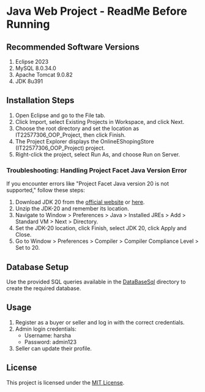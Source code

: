 # Java Web Project - ReadMe Before Running

## Recommended Software Versions
1. Eclipse 2023
2. MySQL 8.0.34.0
3. Apache Tomcat 9.0.82
4. JDK 8u391

## Installation Steps
1. Open Eclipse and go to the File tab.
2. Click Import, select Existing Projects in Workspace, and click Next.
3. Choose the root directory and set the location as IT22577306_OOP_Project, then click Finish.
4. The Project Explorer displays the OnlineEShopingStore (IT22577306_OOP_Project) project.
5. Right-click the project, select Run As, and choose Run on Server.

### Troubleshooting: Handling Project Facet Java Version Error
If you encounter errors like "Project Facet Java version 20 is not supported," follow these steps:

1. Download JDK 20 from the [official website](https://www.oracle.com/java/technologies/javase-jdk20-downloads.html) or [here](https://mysliit-my.sharepoint.com/:u:/g/personal/it22577306_my_sliit_lk/EfAk7hG36fRIla6jhbmL8nIB32U-VzhR5dI0RUTGNippJQ?e=e2uJQ8).
2. Unzip the JDK-20 and remember its location.
3. Navigate to Window > Preferences > Java > Installed JREs > Add > Standard VM > Next > Directory.
4. Set the JDK-20 location, click Finish, select JDK 20, click Apply and Close.
5. Go to Window > Preferences > Compiler > Compiler Compliance Level > Set to 20.

## Database Setup
Use the provided SQL queries available in the [DataBaseSql](https://github.com/Harshamal-Masinghe/Java_Web_Project/tree/master/DataBaseSql) directory to create the required database.

## Usage
1. Register as a buyer or seller and log in with the correct credentials.
2. Admin login credentials:
   - Username: harsha
   - Password: admin123
3. Seller can update their profile.

## License

This project is licensed under the [MIT License](LICENSE).

